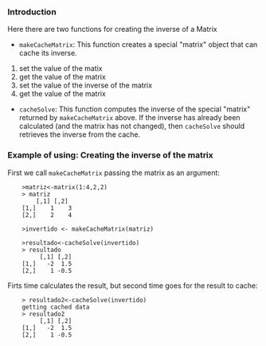 ### Introduction

Here there are two functions for creating the inverse of a Matrix

*  `makeCacheMatrix`: This function creates a special "matrix" object
    that can cache its inverse.

1.  set the value of the matix
2.  get the value of the matrix
3.  set the value of the inverse of the matrix
4.  get the value of the matrix
 
* `cacheSolve`: This function computes the inverse of the special
    "matrix" returned by `makeCacheMatrix` above. If the inverse has
    already been calculated (and the matrix has not changed), then
    `cacheSolve` should retrieves the inverse from the cache.

### Example of using: Creating the inverse of the matrix

First we call `makeCacheMatrix` passing the matrix as an argument:

        >matriz<-matrix(1:4,2,2)
        > matriz
            [,1] [,2] 
        [1,]    1    3
        [2,]    2    4

        >invertido <- makeCacheMatrix(matriz)

        >resultado<-cacheSolve(invertido)
        > resultado
             [,1] [,2]
        [1,]   -2  1.5
        [2,]    1 -0.5
 
Firts time calculates the result, but second time goes for the result 
to cache:

        > resultado2<-cacheSolve(invertido)
        getting cached data
        > resultado2
             [,1] [,2]
        [1,]   -2  1.5
        [2,]    1 -0.5
